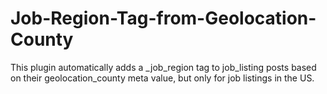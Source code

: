# Job-Region-Tag-from-Geolocation-County
This plugin automatically adds a _job_region tag to job_listing posts based on their geolocation_county meta value, but only for job listings in the US.
